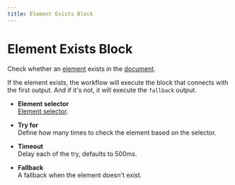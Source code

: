 ```yaml
---
title: Element Exists Block
---
```


# Element Exists Block

Check whether an [element](https://developer.mozilla.org/en-US/docs/Web/API/Element) exists in the [document](https://developer.mozilla.org/en-US/docs/Web/API/Document).

If the element exists, the workflow will execute the block that connects with the first output. And if it's not, it will execute the `fallback` output.

- **Element selector** <br>
	[Element selector](../workflow/element-selector.md).

- **Try for** <br>
	Define how many times to check the element based on the selector.

- **Timeout** <br>
	Delay each of the try, defaults to 500ms.

- **Fallback** <br>
	A fallback when the element doesn't exist.